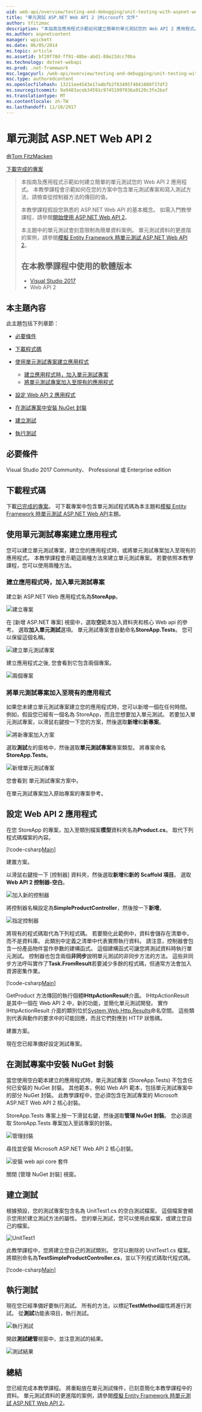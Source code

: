 ```yaml
---
uid: web-api/overview/testing-and-debugging/unit-testing-with-aspnet-web-api
title: "單元測試 ASP.NET Web API 2 |Microsoft 文件"
author: tfitzmac
description: "本指南及應用程式示範如何建立簡單的單元測試您的 Web API 2 應用程式。 本教學課程會示範如何加入單元測試專案..."
ms.author: aspnetcontent
manager: wpickett
ms.date: 06/05/2014
ms.topic: article
ms.assetid: bf20f78d-ff91-48be-abd1-88e23dcc70ba
ms.technology: dotnet-webapi
ms.prod: .net-framework
msc.legacyurl: /web-api/overview/testing-and-debugging/unit-testing-with-aspnet-web-api
msc.type: authoredcontent
ms.openlocfilehash: 13211ee4543e17a4bfb2f83495f4041880f37df2
ms.sourcegitcommit: 9a9483aceb34591c97451997036a9120c3fe2baf
ms.translationtype: MT
ms.contentlocale: zh-TW
ms.lasthandoff: 11/10/2017
---
```

<a name="unit-testing-aspnet-web-api-2"></a>單元測試 ASP.NET Web API 2
====================
由[Tom FitzMacken](https://github.com/tfitzmac)

[下載完成的專案](http://code.msdn.microsoft.com/Unit-Testing-with-ASPNET-e2867d4d)

> 本指南及應用程式示範如何建立簡單的單元測試您的 Web API 2 應用程式。 本教學課程會示範如何在您的方案中包含單元測試專案和寫入測試方法，請檢查從控制器方法的傳回的值。
> 
> 本教學課程假設您熟悉的 ASP.NET Web API 的基本概念。 如需入門教學課程，請參閱[開始使用 ASP.NET Web API 2](../getting-started-with-aspnet-web-api/tutorial-your-first-web-api.md)。
> 
> 本主題中的單元測試會刻意限制為簡單資料案例。 單元測試資料的更進階的案例，請參閱[模擬 Entity Framework 時單元測試 ASP.NET Web API 2](mocking-entity-framework-when-unit-testing-aspnet-web-api-2.md)。
> 
> ## <a name="software-versions-used-in-the-tutorial"></a>在本教學課程中使用的軟體版本
> 
> 
> - [Visual Studio 2017](https://www.visualstudio.com/vs/)
> - Web API 2


## <a name="in-this-topic"></a>本主題內容

此主題包括下列章節：

- [必要條件](#prereqs)
- [下載程式碼](#download)
- [使用單元測試專案建立應用程式](#appwithunittest)

    - [建立應用程式時，加入單元測試專案](#whencreate)
    - [將單元測試專案加入至現有的應用程式](#addtoexisting)
- [設定 Web API 2 應用程式](#setupproject)
- [在測試專案中安裝 NuGet 封裝](#testpackages)
- [建立測試](#tests)
- [執行測試](#runtests)

<a id="prereqs"></a>
## <a name="prerequisites"></a>必要條件

Visual Studio 2017 Community、 Professional 或 Enterprise edition

<a id="download"></a>
## <a name="download-code"></a>下載程式碼

下載[已完成的專案](https://code.msdn.microsoft.com/Unit-Testing-with-ASPNET-1374bc11)。 可下載專案中包含單元測試程式碼為本主題和[模擬 Entity Framework 時單元測試 ASP.NET Web API](mocking-entity-framework-when-unit-testing-aspnet-web-api-2.md)主題。

<a id="appwithunittest"></a>
## <a name="create-application-with-unit-test-project"></a>使用單元測試專案建立應用程式

您可以建立單元測試專案，建立您的應用程式時，或將單元測試專案加入至現有的應用程式。 本教學課程會示範這兩種方法來建立單元測試專案。 若要依照本教學課程，您可以使用兩種方法。

<a id="whencreate"></a>
### <a name="add-unit-test-project-when-creating-the-application"></a>建立應用程式時，加入單元測試專案

建立新 ASP.NET Web 應用程式名為**StoreApp**。

![建立專案](unit-testing-with-aspnet-web-api/_static/image1.png)

在 [新增 ASP.NET 專案] 視窗中，選取**空**範本加入資料夾和核心 Web api 的參考。 選取**加入單元測試**選項。 單元測試專案會自動命名**StoreApp.Tests**。 您可以保留這個名稱。

![建立單元測試專案](unit-testing-with-aspnet-web-api/_static/image2.png)

建立應用程式之後, 您會看到它包含兩個專案。

![兩個專案](unit-testing-with-aspnet-web-api/_static/image3.png)

<a id="addtoexisting"></a>
### <a name="add-unit-test-project-to-an-existing-application"></a>將單元測試專案加入至現有的應用程式

如果您未建立單元測試專案建立您的應用程式時，您可以新增一個在任何時間。 例如，假設您已經有一個名為 StoreApp，而且您想要加入單元測試。 若要加入單元測試專案，以滑鼠右鍵按一下您的方案，然後選取**新增**和**新專案**。

![將新專案加入方案](unit-testing-with-aspnet-web-api/_static/image4.png)

選取**測試**左的窗格中，然後選取**單元測試專案**專案類型。 將專案命名**StoreApp.Tests**。

![新增單元測試專案](unit-testing-with-aspnet-web-api/_static/image5.png)

您會看到 單元測試專案方案中。

在單元測試專案加入原始專案的專案參考。

<a id="setupproject"></a>
## <a name="set-up-the-web-api-2-application"></a>設定 Web API 2 應用程式

在您 StoreApp 的專案，加入至類別檔案**模型**資料夾名為**Product.cs**。 取代下列程式碼檔案的內容。

[!code-csharp[Main](unit-testing-with-aspnet-web-api/samples/sample1.cs)]

建置方案。

以滑鼠右鍵按一下 [控制器] 資料夾，然後選取**新增**和**新的 Scaffold 項目**。 選取**Web API 2 控制器-空白**。

![加入新的控制器](unit-testing-with-aspnet-web-api/_static/image6.png)

將控制器名稱設定為**SimpleProductController**，然後按一下**新增**。

![指定控制器](unit-testing-with-aspnet-web-api/_static/image7.png)

將現有的程式碼取代為下列程式碼。 若要簡化此範例中，資料會儲存在清單中，而不是資料庫。 此類別中定義之清單中代表實際執行資料。 請注意，控制器會包含一份產品物件當作參數的建構函式。 這個建構函式可讓您將測試資料時執行單元測試。 控制器也包含兩個**非同步**說明單元測試的非同步方法的方法。 這些非同步方法呼叫實作了**Task.FromResult**若要減少多餘的程式碼，但通常方法會加入資源密集作業。

[!code-csharp[Main](unit-testing-with-aspnet-web-api/samples/sample2.cs)]

GetProduct 方法傳回的執行個體**IHttpActionResult**介面。 IHttpActionResult 是其中一個在 Web API 2 中，新的功能，並簡化單元測試開發。 實作 IHttpActionResult 介面的類別位於[System.Web.Http.Results](https://msdn.microsoft.com/en-us/library/system.web.http.results.aspx)命名空間。 這些類別代表與動作的要求中的可能回應，而且它們對應到 HTTP 狀態碼。

建置方案。

現在您已經準備好設定測試專案。

<a id="testpackages"></a>
## <a name="install-nuget-packages-in-test-project"></a>在測試專案中安裝 NuGet 封裝

當您使用空白範本建立的應用程式時，單元測試專案 (StoreApp.Tests) 不包含任何已安裝的 NuGet 封裝。 其他範本，例如 Web API 範本，包括單元測試專案中的部分 NuGet 封裝。 此教學課程中，您必須包含在測試專案的 Microsoft ASP.NET Web API 2 核心封裝。

StoreApp.Tests 專案上按一下滑鼠右鍵，然後選取**管理 NuGet 封裝**。 您必須選取 StoreApp.Tests 專案加入至該專案的封裝。

![管理封裝](unit-testing-with-aspnet-web-api/_static/image8.png)

尋找並安裝 Microsoft ASP.NET Web API 2 核心封裝。

![安裝 web api core 套件](unit-testing-with-aspnet-web-api/_static/image9.png)

關閉 [管理 NuGet 封裝] 視窗。

<a id="tests"></a>
## <a name="create-tests"></a>建立測試

根據預設，您的測試專案包含名為 UnitTest1.cs 的空白測試檔案。 這個檔案會顯示您用於建立測試方法的屬性。 您的單元測試，您可以使用此檔案，或建立您自己的檔案。

![UnitTest1](unit-testing-with-aspnet-web-api/_static/image10.png)

此教學課程中，您將建立您自己的測試類別。 您可以刪除的 UnitTest1.cs 檔案。 將類別命名為**TestSimpleProductController.cs**，並以下列程式碼取代程式碼。

[!code-csharp[Main](unit-testing-with-aspnet-web-api/samples/sample3.cs)]

<a id="runtests"></a>
## <a name="run-tests"></a>執行測試

現在您已經準備好要執行測試。 所有的方法，以標記**TestMethod**屬性將進行測試。 從**測試**功能表項目，執行測試。

![執行測試](unit-testing-with-aspnet-web-api/_static/image11.png)

開啟**測試總管**視窗中，並注意測試的結果。

![測試結果](unit-testing-with-aspnet-web-api/_static/image12.png)

## <a name="summary"></a>總結

您已經完成本教學課程。 將重點放在單元測試條件，已刻意簡化本教學課程中的資料。 單元測試資料的更進階的案例，請參閱[模擬 Entity Framework 時單元測試 ASP.NET Web API 2](mocking-entity-framework-when-unit-testing-aspnet-web-api-2.md)。

